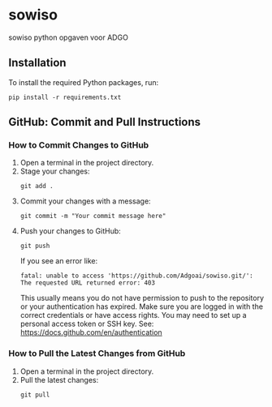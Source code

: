 # sowiso
sowiso python opgaven voor ADGO

## Installation

To install the required Python packages, run:

```
pip install -r requirements.txt
```

## GitHub: Commit and Pull Instructions

### How to Commit Changes to GitHub
1. Open a terminal in the project directory.
2. Stage your changes:
   ```
   git add .
   ```
3. Commit your changes with a message:
   ```
   git commit -m "Your commit message here"
   ```
4. Push your changes to GitHub:
   ```
   git push
   ```
   If you see an error like:
   ```
   fatal: unable to access 'https://github.com/Adgoai/sowiso.git/': The requested URL returned error: 403
   ```
   This usually means you do not have permission to push to the repository or your authentication has expired. Make sure you are logged in with the correct credentials or have access rights. You may need to set up a personal access token or SSH key. See: https://docs.github.com/en/authentication

### How to Pull the Latest Changes from GitHub
1. Open a terminal in the project directory.
2. Pull the latest changes:
   ```
   git pull
   ```
